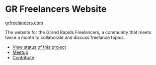 # GR Freelancers Website

[grfreelancers.com](http://grfreelancers.com/)

The website for the Grand Rapids Freelancers, a community that meets twice a month to collaborate and discuss freelance topics.

- [View status of this project](https://github.com/grfreelancers/grfreelancers-website/projects/1)
- [Meetup](https://www.meetup.com/Grand-Rapids-Freelance-Meetup/)
- [Contribute](https://github.com/grfreelancers/collaboration)